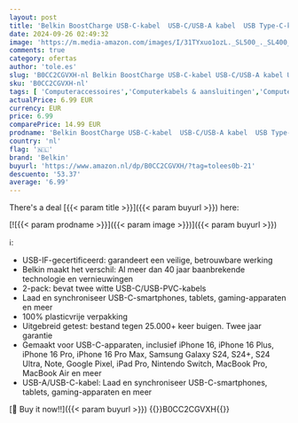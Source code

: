 ```yaml
---
layout: post
title: 'Belkin BoostCharge USB-C-kabel  USB-C/USB-A kabel  USB Type-C-kabel  oplader kabel voor iPhone 16  iPhone 15 Plus/Pro/Pro Max  Samsung Galaxy S24  Pixel  iPad  Nintendo Switch  1 m  2-pack  zwart'
date: 2024-09-26 02:49:32
image: 'https://m.media-amazon.com/images/I/31TYxuo1ozL._SL500_._SL400_.jpg'
comments: true
category: ofertas
author: 'tole.es'
slug: 'B0CC2CGVXH-nl Belkin BoostCharge USB-C-kabel USB-C/USB-A kabel USB Type-...'
sku: 'B0CC2CGVXH-nl'
tags: [ 'Computeraccessoires','Computerkabels & aansluitingen','Computers, onderdelen & accessoires','Elektronica','Kabels & accessoires','USB-kabels','belkin','🇳🇱', ]
actualPrice: 6.99 EUR
currency: EUR
price: 6.99
comparePrice: 14.99 EUR
prodname: 'Belkin BoostCharge USB-C-kabel  USB-C/USB-A kabel  USB Type-C-kabel  oplader kabel voor iPhone 16  iPhone 15 Plus/Pro/Pro Max  Samsung Galaxy S24  Pixel  iPad  Nintendo Switch  1 m  2-pack  zwart'
country: 'nl'
flag: '🇳🇱'
brand: 'Belkin'
buyurl: 'https://www.amazon.nl/dp/B0CC2CGVXH/?tag=tolees0b-21'
descuento: '53.37'
average: '6.99'
---
```


There's a deal [{{< param title >}}]({{< param buyurl >}})  here:

[![{{< param prodname >}}]({{< param image >}})]({{< param buyurl >}})

ℹ️:

- USB-IF-gecertificeerd: garandeert een veilige, betrouwbare werking
- Belkin maakt het verschil: Al meer dan 40 jaar baanbrekende technologie en vernieuwingen
- 2-pack: bevat twee witte USB-C/USB-PVC-kabels
- Laad en synchroniseer USB-C-smartphones, tablets, gaming-apparaten en meer
- 100% plasticvrije verpakking
- Uitgebreid getest: bestand tegen 25.000+ keer buigen. Twee jaar garantie
- Gemaakt voor USB-C-apparaten, inclusief iPhone 16, iPhone 16 Plus, iPhone 16 Pro, iPhone 16 Pro Max, Samsung Galaxy S24, S24+, S24 Ultra, Note, Google Pixel, iPad Pro, Nintendo Switch, MacBook Pro, MacBook Air en meer
- USB-A/USB-C-kabel: Laad en synchroniseer USB-C-smartphones, tablets, gaming-apparaten en meer

[🛒 Buy it now!!]({{< param buyurl >}})
{{<world>}}B0CC2CGVXH{{</world>}}
